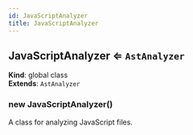 ```yaml
---
id: JavaScriptAnalyzer
title: JavaScriptAnalyzer
---
```


<a name="JavaScriptAnalyzer"></a>

## JavaScriptAnalyzer ⇐ <code>AstAnalyzer</code>

**Kind**: global class  
**Extends**: <code>AstAnalyzer</code>  
<a name="new_JavaScriptAnalyzer_new"></a>

### new JavaScriptAnalyzer()

A class for analyzing JavaScript files.

